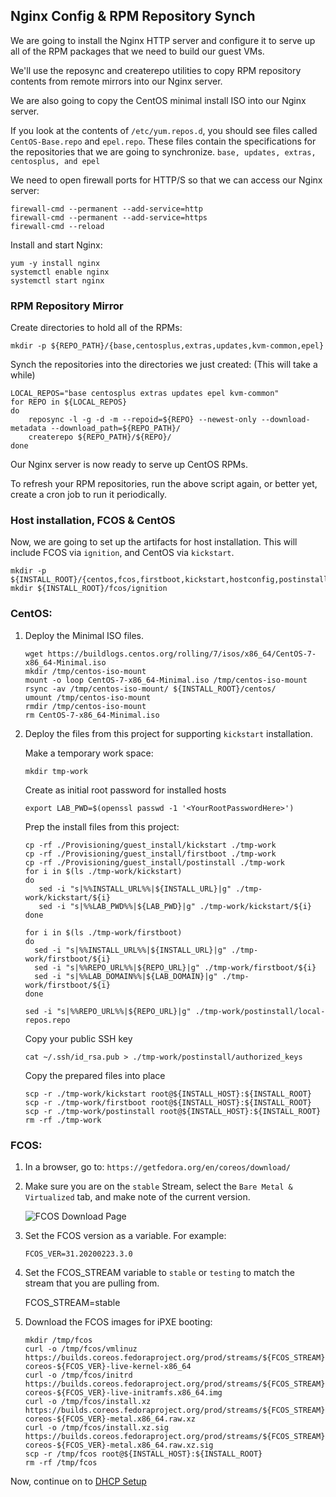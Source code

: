 ## Nginx Config & RPM Repository Synch
We are going to install the Nginx HTTP server and configure it to serve up all of the RPM packages that we need to build our guest VMs.

We'll use the reposync and createrepo utilities to copy RPM repository contents from remote mirrors into our Nginx server.

We are also going to copy the CentOS minimal install ISO into our Nginx server. 

If you look at the contents of `/etc/yum.repos.d`, you should see files called `CentOS-Base.repo` and `epel.repo`.  These files contain the specifications for the repositories that we are going to synchronize.  `base, updates, extras, centosplus, and epel`

We need to open firewall ports for HTTP/S so that we can access our Nginx server:

    firewall-cmd --permanent --add-service=http
    firewall-cmd --permanent --add-service=https
    firewall-cmd --reload

Install and start Nginx:

    yum -y install nginx
    systemctl enable nginx
    systemctl start nginx

### RPM Repository Mirror

Create directories to hold all of the RPMs:

    mkdir -p ${REPO_PATH}/{base,centosplus,extras,updates,kvm-common,epel}

Synch the repositories into the directories we just created:  (This will take a while)

    LOCAL_REPOS="base centosplus extras updates epel kvm-common"
    for REPO in ${LOCAL_REPOS}
    do
        reposync -l -g -d -m --repoid=${REPO} --newest-only --download-metadata --download_path=${REPO_PATH}/
        createrepo ${REPO_PATH}/${REPO}/  
    done

Our Nginx server is now ready to serve up CentOS RPMs.

To refresh your RPM repositories, run the above script again, or better yet, create a cron job to run it periodically.

### Host installation, FCOS & CentOS

Now, we are going to set up the artifacts for host installation.  This will include FCOS via `ignition`, and CentOS via `kickstart`.

    mkdir -p ${INSTALL_ROOT}/{centos,fcos,firstboot,kickstart,hostconfig,postinstall}
    mkdir ${INSTALL_ROOT}/fcos/ignition

### CentOS:

1. Deploy the Minimal ISO files.

       wget https://buildlogs.centos.org/rolling/7/isos/x86_64/CentOS-7-x86_64-Minimal.iso
       mkdir /tmp/centos-iso-mount
       mount -o loop CentOS-7-x86_64-Minimal.iso /tmp/centos-iso-mount
       rsync -av /tmp/centos-iso-mount/ ${INSTALL_ROOT}/centos/
       umount /tmp/centos-iso-mount
       rmdir /tmp/centos-iso-mount
       rm CentOS-7-x86_64-Minimal.iso

1. Deploy the files from this project for supporting `kickstart` installation.

    Make a temporary work space:

       mkdir tmp-work

    Create as initial root password for installed hosts

       export LAB_PWD=$(openssl passwd -1 '<YourRootPasswordHere>')

    Prep the install files from this project:

       cp -rf ./Provisioning/guest_install/kickstart ./tmp-work 
       cp -rf ./Provisioning/guest_install/firstboot ./tmp-work
       cp -rf ./Provisioning/guest_install/postinstall ./tmp-work
       for i in $(ls ./tmp-work/kickstart)
       do
          sed -i "s|%%INSTALL_URL%%|${INSTALL_URL}|g" ./tmp-work/kickstart/${i}
          sed -i "s|%%LAB_PWD%%|${LAB_PWD}|g" ./tmp-work/kickstart/${i}
       done

       for i in $(ls ./tmp-work/firstboot)
       do
         sed -i "s|%%INSTALL_URL%%|${INSTALL_URL}|g" ./tmp-work/firstboot/${i}
         sed -i "s|%%REPO_URL%%|${REPO_URL}|g" ./tmp-work/firstboot/${i}
         sed -i "s|%%LAB_DOMAIN%%|${LAB_DOMAIN}|g" ./tmp-work/firstboot/${i}
       done

       sed -i "s|%%REPO_URL%%|${REPO_URL}|g" ./tmp-work/postinstall/local-repos.repo

    Copy your public SSH key

       cat ~/.ssh/id_rsa.pub > ./tmp-work/postinstall/authorized_keys

    Copy the prepared files into place
    
       scp -r ./tmp-work/kickstart root@${INSTALL_HOST}:${INSTALL_ROOT}
       scp -r ./tmp-work/firstboot root@${INSTALL_HOST}:${INSTALL_ROOT}
       scp -r ./tmp-work/postinstall root@${INSTALL_HOST}:${INSTALL_ROOT}
       rm -rf ./tmp-work

### FCOS:

1. In a browser, go to: `https://getfedora.org/en/coreos/download/`
1. Make sure you are on the `stable` Stream, select the `Bare Metal & Virtualized` tab, and make note of the current version. 

    ![FCOS Download Page](images/FCOS-Download.png)

1. Set the FCOS version as a variable.  For example:

       FCOS_VER=31.20200223.3.0

1. Set the FCOS_STREAM variable to `stable` or `testing` to match the stream that you are pulling from.

    FCOS_STREAM=stable

1. Download the FCOS images for iPXE booting:

       mkdir /tmp/fcos
       curl -o /tmp/fcos/vmlinuz https://builds.coreos.fedoraproject.org/prod/streams/${FCOS_STREAM}/builds/${FCOS_VER}/x86_64/fedora-coreos-${FCOS_VER}-live-kernel-x86_64
       curl -o /tmp/fcos/initrd https://builds.coreos.fedoraproject.org/prod/streams/${FCOS_STREAM}/builds/${FCOS_VER}/x86_64/fedora-coreos-${FCOS_VER}-live-initramfs.x86_64.img
       curl -o /tmp/fcos/install.xz https://builds.coreos.fedoraproject.org/prod/streams/${FCOS_STREAM}/builds/${FCOS_VER}/x86_64/fedora-coreos-${FCOS_VER}-metal.x86_64.raw.xz
       curl -o /tmp/fcos/install.xz.sig https://builds.coreos.fedoraproject.org/prod/streams/${FCOS_STREAM}/builds/${FCOS_VER}/x86_64/fedora-coreos-${FCOS_VER}-metal.x86_64.raw.xz.sig
       scp -r /tmp/fcos root@${INSTALL_HOST}:${INSTALL_ROOT}
       rm -rf /tmp/fcos

Now, continue on to [DHCP Setup](DHCP.md)
